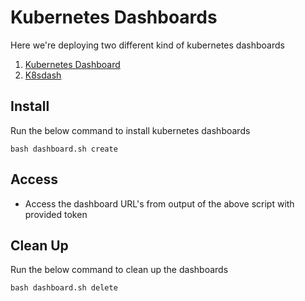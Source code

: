 # Kubernetes Dashboards 

Here we're deploying two different kind of kubernetes dashboards
1. [Kubernetes Dashboard](https://github.com/kubernetes/dashboard)
2. [K8sdash](https://github.com/indeedeng/k8dash)

## Install
Run the below command to install kubernetes dashboards
```
bash dashboard.sh create
```

## Access

- Access the dashboard URL's from output of the above script with provided token

## Clean Up

Run the below command to clean up the dashboards
```
bash dashboard.sh delete
```
